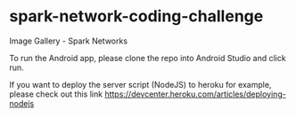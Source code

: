 # spark-network-coding-challenge
Image Gallery - Spark Networks

To run the Android app, please clone the repo into Android Studio and click run. 

If you want to deploy the server script (NodeJS) to heroku for example, please check out this link https://devcenter.heroku.com/articles/deploying-nodejs
